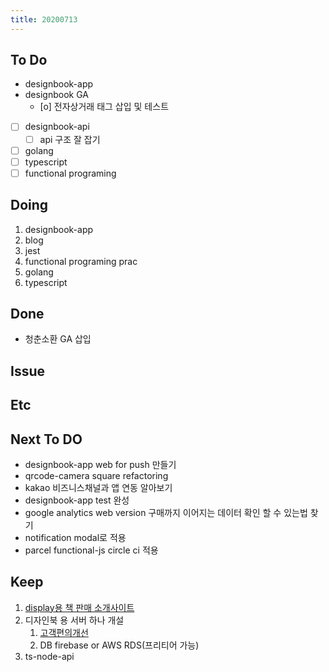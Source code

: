 ```yaml
---
title: 20200713
---
```


## To Do

- designbook-app
- designbook GA
  - [o] 전자상거래 태그 삽입 및 테스트
- [ ] designbook-api
  - [ ] api 구조 잘 잡기
- [ ] golang
- [ ] typescript
- [ ] functional programing

## Doing

1. designbook-app
2. blog
3. jest
4. functional programing prac
5. golang
6. typescript

## Done

- 청춘소환 GA 삽입

## Issue

## Etc

## Next To DO

- designbook-app web for push 만들기
- qrcode-camera square refactoring
- kakao 비즈니스채널과 앱 연동 알아보기
- designbook-app test 완성
- google analytics web version 구매까지 이어지는 데이터 확인 할 수 있는법 찾기
- notification modal로 적용
- parcel functional-js circle ci 적용

## Keep

1. [display용 책 판매 소개사이트](https://www.notion.so/664d830ecbd64cfd92ec8d22efa725fa)
2. 디자인북 용 서버 하나 개설
   1. [ 고객편의개선 ](https://www.notion.so/ec91e42cfe2a40da8c1f01f5d3c83c4a)
   2. DB firebase or AWS RDS(프리티어 가능)
3. ts-node-api

